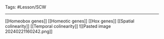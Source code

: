 Tags: #Lesson/SCW 

---
[[Homeobox genes]]
[[Homeotic genes]]
[[Hox genes]]
[[Spatial colinearity]]
[[Temporal colinearity]]
![[Pasted image 20240221160242.png]]